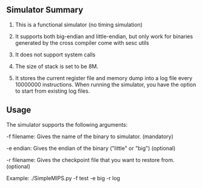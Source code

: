 ## Simulator Summary ##
1. This is a functional simulator (no timing simulation)

2. It supports both big-endian and little-endian, but only work for binaries generated by the cross compiler come with sesc utils

3. It does not support system calls

4. The size of stack is set to be 8M.

5. It stores the current register file and memory dump into a log file every 10000000 instructions. When running the simulator, you have the option to start from existing log files.

## Usage ##

The simulator supports the following arguments:

-f filename: Gives the name of the binary to simulator. (mandatory)

-e endian: Gives the endian of the binary ("little" or "big") (optional)

-r filename: Gives the checkpoint file that you want to restore from. (optional)

Example:
./SimpleMIPS.py -f test -e big -r log